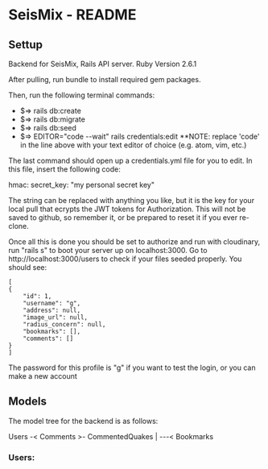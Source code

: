 # SeisMix - README

## Settup
Backend for SeisMix, Rails API server. Ruby Version 2.6.1

After pulling, run bundle to install required gem packages.

Then, run the following terminal commands:

- $=> rails db:create
- $=> rails db:migrate
- $=> rails db:seed
- $=> EDITOR="code --wait" rails credentials:edit
**NOTE: replace 'code' in the line above with your text editor of choice (e.g. atom, vim, etc.)

The last command should open up a credentials.yml file for you to edit. In this file, insert the following code:

hmac:
  secret_key: "my personal secret key"

The string can be replaced with anything you like, but it is the key for your local pull that ecrypts the JWT tokens for Authorization. This will not be saved to github, so remember it, or be prepared to reset it if you ever re-clone.

Once all this is done you should be set to authorize and run with cloudinary, run "rails s" to boot your server up on localhost:3000. Go to http://localhost:3000/users to check if your files seeded properly. You should see: 


    [
    {
        "id": 1,
        "username": "g",
        "address": null,
        "image_url": null,
        "radius_concern": null,
        "bookmarks": [],
        "comments": []
    }
    ]

The password for this profile is "g" if you want to test the login, or you can make a new account


## Models
The model tree for the backend is as follows: 

Users -< Comments >- CommentedQuakes
  |
  ---< Bookmarks


### Users:






